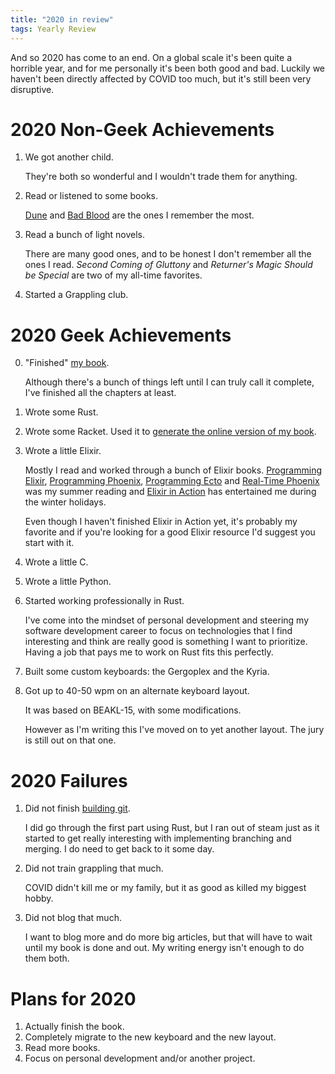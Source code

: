```yaml
---
title: "2020 in review"
tags: Yearly Review
---
```


And so 2020 has come to an end. On a global scale it's been quite a horrible year, and for me personally it's been both good and bad. Luckily we haven't been directly affected by COVID too much, but it's still been very disruptive.

# 2020 Non-Geek Achievements

1. We got another child.

   They're both so wonderful and I wouldn't trade them for anything.

2. Read or listened to some books.

   [Dune][] and [Bad Blood][] are the ones I remember the most.

3. Read a bunch of light novels.

   There are many good ones, and to be honest I don't remember all the ones I read. *Second Coming of Gluttony* and *Returner's Magic Should be Special* are two of my all-time favorites.

4. Started a Grappling club.


# 2020 Geek Achievements

0. "Finished" [my book][whycrypto].

   Although there's a bunch of things left until I can truly call it complete, I've finished all the chapters at least.

1. Wrote some Rust.

3. Wrote some Racket. Used it to [generate the online version of my book][pollen].

4. Wrote a little Elixir.

   Mostly I read and worked through a bunch of Elixir books. [Programming Elixir][progelixir], [Programming Phoenix][progphoenix], [Programming Ecto][progecto] and [Real-Time Phoenix][realtime] was my summer reading and [Elixir in Action][elaction] has entertained me during the winter holidays.

   Even though I haven't finished Elixir in Action yet, it's probably my favorite and if you're looking for a good Elixir resource I'd suggest you start with it.

5. Wrote a little C.
5. Wrote a little Python.

2. Started working professionally in Rust.

   I've come into the mindset of personal development and steering my software development career to focus on technologies that I find interesting and think are really good is something I want to prioritize. Having a job that pays me to work on Rust fits this perfectly.

5. Built some custom keyboards: the Gergoplex and the Kyria.
5. Got up to 40-50 wpm on an alternate keyboard layout.

   It was based on BEAKL-15, with some modifications.

   However as I'm writing this I've moved on to yet another layout. The jury is still out on that one.

# 2020 Failures

1. Did not finish [building git][].

   I did go through the first part using Rust, but I ran out of steam just as it started to get really interesting with implementing branching and merging. I do need to get back to it some day.

2. Did not train grappling that much.

   COVID didn't kill me or my family, but it as good as killed my biggest hobby.

3. Did not blog that much.

   I want to blog more and do more big articles, but that will have to wait until my book is done and out. My writing energy isn't enough to do them both.

# Plans for 2020

1. Actually finish the book.
1. Completely migrate to the new keyboard and the new layout.
1. Read more books.
1. Focus on personal development and/or another project.

[previous years]: </blog/tags/yearly_review/> "Yearly reviews"
[Bad Blood]: https://www.goodreads.com/book/show/37976541-bad-blood "Bad Blood"
[Dune]: https://www.goodreads.com/book/show/44767458-dune "Dune"
[pollen]: http://127.0.0.1:8000/blog/2020/05/03/how_i_wrote_my_book_using_pollen/ "How I wrote my book using Pollen"
[whycrypto]: https://whycryptocurrencies.com/ "Why Cryptocurrencies?: What they are, what they do and why they matter"
[building git]: https://shop.jcoglan.com/building-git/ "Building Git"
[realtime]: https://pragprog.com/titles/sbsockets/real-time-phoenix/ "Real-Time Phoenix"
[progphoenix]: https://pragprog.com/titles/phoenix14/programming-phoenix-1-4/ "Programming Phoenix"
[progecto]: https://pragprog.com/titles/wmecto/programming-ecto/ "Programming Ecto"
[progelixir]: https://pragprog.com/titles/elixir16/programming-elixir-1-6/ "Programming Elixir"
[elaction]: https://www.manning.com/books/elixir-in-action "Elixir in Action"
